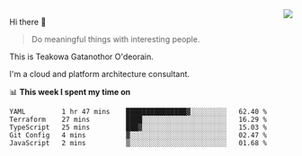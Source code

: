 <img align="right" src="https://github-readme-stats.vercel.app/api?username=Teakowa&show_icons=true&icon_color=2f80ed&text_color=718096&bg_color=ffffff&hide_title=true" />

Hi there 👋

> Do meaningful things with interesting people.

This is Teakowa Gatanothor O'deorain.

I'm a cloud and platform architecture consultant.

📊 **This week I spent my time on**
<!--START_SECTION:waka-->
```text
YAML         1 hr 47 mins    ███████████████▓░░░░░░░░░   62.40 % 
Terraform    27 mins         ████░░░░░░░░░░░░░░░░░░░░░   16.29 % 
TypeScript   25 mins         ███▓░░░░░░░░░░░░░░░░░░░░░   15.03 % 
Git Config   4 mins          ▓░░░░░░░░░░░░░░░░░░░░░░░░   02.47 % 
JavaScript   2 mins          ▒░░░░░░░░░░░░░░░░░░░░░░░░   01.68 % 
```
<!--END_SECTION:waka-->
